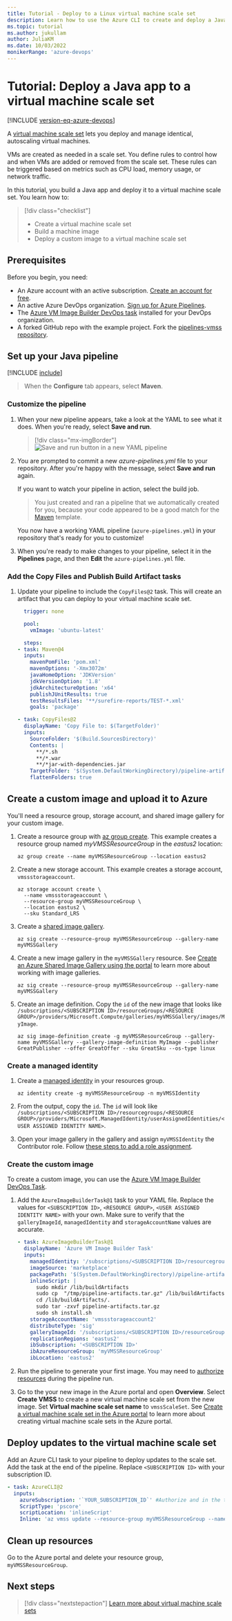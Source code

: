 ```yaml
---
title: Tutorial - Deploy to a Linux virtual machine scale set
description: Learn how to use the Azure CLI to create and deploy a Java application on Linux VMs using a virtual machine scale set 
ms.topic: tutorial
ms.author: jukullam
author: JuliaKM
ms.date: 10/03/2022
monikerRange: 'azure-devops'
---
```


# Tutorial: Deploy a Java app to a virtual machine scale set

[!INCLUDE [version-eq-azure-devops](../../../../includes/version-eq-azure-devops.md)]

A [virtual machine scale set](/azure/virtual-machine-scale-sets/overview) lets you deploy and manage identical, autoscaling virtual machines. 

VMs are created as needed in a scale set. You define rules to control how and when VMs are added or removed from the scale set. These rules can be triggered based on metrics such as CPU load, memory usage, or network traffic.

In this tutorial, you build a Java app and deploy it to a virtual machine scale set. You learn how to:

> [!div class="checklist"]
> * Create a virtual machine scale set
> * Build a machine image
> * Deploy a custom image to a virtual machine scale set

## Prerequisites

Before you begin, you need:
- An Azure account with an active subscription. [Create an account for free](https://azure.microsoft.com/free/?WT.mc_id=A261C142F).
- An active Azure DevOps organization. [Sign up for Azure Pipelines](../../../get-started/pipelines-sign-up.md).
- The [Azure VM Image Builder DevOps task](https://marketplace.visualstudio.com/items?itemName=AzureImageBuilder.devOps-task-for-azure-image-builder) installed for your DevOps organization. 
- A forked GitHub repo with the example project. Fork the [pipelines-vmss repository](https://github.com/microsoftdocs/pipelines-vmss).

## Set up your Java pipeline

[!INCLUDE [include](../../../ecosystems/includes/create-pipeline-before-template-selected.md)]

> When the **Configure** tab appears, select **Maven**.

###  Customize the pipeline

1. When your new pipeline appears, take a look at the YAML to see what it does. When you're ready, select **Save and run**.

   > [!div class="mx-imgBorder"] 
   > ![Save and run button in a new YAML pipeline](../../../ecosystems/media/save-and-run-button-new-yaml-pipeline.png)

2. You are prompted to commit a new _azure-pipelines.yml_ file to your repository. After you're happy with the message, select **Save and run** again.

   If you want to watch your pipeline in action, select the build job.

   > You just created and ran a pipeline that we automatically created for you, because your code appeared to be a good match for the [Maven](https://github.com/microsoft/azure-pipelines-yaml/blob/master/templates/maven.yml) template.

   You now have a working YAML pipeline (`azure-pipelines.yml`) in your repository that's ready for you to customize!

3. When you're ready to make changes to your pipeline, select it in the **Pipelines** page, and then **Edit** the `azure-pipelines.yml` file.

### Add the Copy Files and Publish Build Artifact tasks

1. Update your pipeline to include the `CopyFiles@2` task. This will create an artifact that you can deploy to your virtual machine scale set.

    ```yaml
      trigger: none

      pool:
        vmImage: 'ubuntu-latest'

      steps:
    - task: Maven@4
      inputs:
        mavenPomFile: 'pom.xml'
        mavenOptions: '-Xmx3072m'
        javaHomeOption: 'JDKVersion'
        jdkVersionOption: '1.8'
        jdkArchitectureOption: 'x64'
        publishJUnitResults: true
        testResultsFiles: '**/surefire-reports/TEST-*.xml'
        goals: 'package'

    - task: CopyFiles@2
      displayName: 'Copy File to: $(TargetFolder)'
      inputs:
        SourceFolder: '$(Build.SourcesDirectory)'
        Contents: |
          **/*.sh 
          **/*.war
          **/*jar-with-dependencies.jar
        TargetFolder: '$(System.DefaultWorkingDirectory)/pipeline-artifacts/'
        flattenFolders: true  
     ```

## Create a custom image and upload it to Azure

You'll need a resource group, storage account, and shared image gallery for your custom image. 

1. Create a resource group with [az group create](/cli/azure/group#az-group-create). This example creates a resource group named *myVMSSResourceGroup* in the *eastus2* location:

    ```azurecli-interactive
    az group create --name myVMSSResourceGroup --location eastus2
    ```

2. Create a new storage account. This example creates a storage account, `vmssstorageaccount`.

    ```azurecli-interactive
    az storage account create \
      --name vmssstorageaccount \
      --resource-group myVMSSResourceGroup \
      --location eastus2 \
      --sku Standard_LRS 
    ```

3. Create a [shared image gallery](/azure/virtual-machines/shared-image-galleries). 

    ```azurecli-interactive
    az sig create --resource-group myVMSSResourceGroup --gallery-name myVMSSGallery
    ```

4. Create a new image gallery in the `myVMSSGallery` resource. See [Create an Azure Shared Image Gallery using the portal](/azure/virtual-machines/linux/shared-images-portal) to learn more about working with image galleries. 

    ```azurecli-interactive
    az sig create --resource-group myVMSSResourceGroup --gallery-name myVMSSGallery
    ```

5. Create an image definition. Copy the `id` of the new image that looks like `/subscriptions/<SUBSCRIPTION ID>/resourceGroups/<RESOURCE GROUP>/providers/Microsoft.Compute/galleries/myVMSSGallery/images/MyImage`. 

    ```azurecli-interactive
    az sig image-definition create -g myVMSSResourceGroup --gallery-name myVMSSGallery --gallery-image-definition MyImage --publisher GreatPublisher --offer GreatOffer --sku GreatSku --os-type linux
    ```


### Create a managed identity

1. Create a [managed identity](/azure/active-directory/managed-identities-azure-resources/overview) in your resources group. 

    ```azurecli-interactive
    az identity create -g myVMSSResourceGroup -n myVMSSIdentity
    ```
2. From the output, copy the `id`.  The `id` will look like `/subscriptions/<SUBSCRIPTION ID>/resourcegroups/<RESOURCE GROUP>/providers/Microsoft.ManagedIdentity/userAssignedIdentities/<USER ASSIGNED IDENTITY NAME>`. 

3. Open your image gallery in the gallery and assign `myVMSSIdentity` the Contributor role. Follow [these steps to add a role assignment](/azure/role-based-access-control/role-assignments-portal).  

### Create the custom image

To create a custom image, you can use the [Azure VM Image Builder DevOps Task](https://marketplace.visualstudio.com/items?itemName=AzureImageBuilder.devOps-task-for-azure-image-builder). 

1. Add the `AzureImageBuilderTask@1` task to your YAML file. Replace the values for `<SUBSCRIPTION ID>`, `<RESOURCE GROUP>`, `<USER ASSIGNED IDENTITY NAME>` with your own. Make sure to verify that the `galleryImageId`, `managedIdentity` and `storageAccountName` values are accurate. 

    ```yaml
    - task: AzureImageBuilderTask@1
      displayName: 'Azure VM Image Builder Task'
      inputs:
        managedIdentity: '/subscriptions/<SUBSCRIPTION ID>/resourcegroups/<RESOURCE GROUP>/providers/Microsoft.ManagedIdentity/userAssignedIdentities/<USER ASSIGNED IDENTITY NAME>'
        imageSource: 'marketplace'
        packagePath: '$(System.DefaultWorkingDirectory)/pipeline-artifacts'
        inlineScript: |
          sudo mkdir /lib/buildArtifacts
          sudo cp  "/tmp/pipeline-artifacts.tar.gz" /lib/buildArtifacts/.
          cd /lib/buildArtifacts/.
          sudo tar -zxvf pipeline-artifacts.tar.gz
          sudo sh install.sh
        storageAccountName: 'vmssstorageaccount2'
        distributeType: 'sig'
        galleryImageId: '/subscriptions/<SUBSCRIPTION ID>/resourceGroups/<RESOURCE GROUP>/providers/Microsoft.Compute/galleries/myVMSSGallery/images/MyImage/versions/0.0.$(Build.BuildId)'
        replicationRegions: 'eastus2'
        ibSubscription: '<SUBSCRIPTION ID>'
        ibAzureResourceGroup: 'myVMSSResourceGroup'
        ibLocation: 'eastus2'
    ```

2. Run the pipeline to generate your first image. You may need to [authorize resources](../../../process/resources.md#authorize-a-yaml-pipeline) during the pipeline run.
 
3. Go to the your new image in the Azure portal and open **Overview**. Select **Create VMSS** to create a new virtual machine scale set from the new image. Set **Virtual machine scale set name** to `vmssScaleSet`. See [Create a virtual machine scale set in the Azure portal](/azure/virtual-machine-scale-sets/quick-create-portal) to learn more about creating virtual machine scale sets in the Azure portal. 


## Deploy updates to the virtual machine scale set 

Add an Azure CLI task to your pipeline to deploy updates to the scale set. Add the task at the end of the pipeline. Replace `<SUBSCRIPTION ID>` with your subscription ID.

  ```yml
  - task: AzureCLI@2
    inputs:
      azureSubscription: '`YOUR_SUBSCRIPTION_ID`' #Authorize and in the task editor
      ScriptType: 'pscore'
      scriptLocation: 'inlineScript'
      Inline: 'az vmss update --resource-group myVMSSResourceGroup --name vmssScaleSet --set virtualMachineProfile.storageProfile.imageReference.id=/subscriptions/<SUBSCRIPTION ID>/resourceGroups/myVMSSResourceGroup/providers/Microsoft.Compute/galleries/myVMSSGallery/images/MyImage/versions/0.0.$(Build.BuildId)'
  ```
## Clean up resources

Go to the Azure portal and delete your resource group, `myVMSSResourceGroup`.

## Next steps
> [!div class="nextstepaction"]
> [Learn more about virtual machine scale sets](/azure/virtual-machine-scale-sets/overview)
